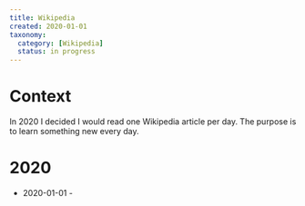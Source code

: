 ```yaml
---
title: Wikipedia
created: 2020-01-01
taxonomy:
  category: [Wikipedia]
  status: in progress
---
```


# Context
In 2020 I decided I would read one Wikipedia article per day. The purpose is to learn something new every day.

# 2020
* 2020-01-01 -
